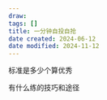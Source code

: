 ```yaml
---
draw:
tags: []
title: 一分钟自投自抢
date created: 2024-06-12
date modified: 2024-11-12
---
```


标准是多少个算优秀

有什么练的技巧和途径
